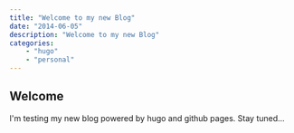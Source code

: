 ```yaml
---
title: "Welcome to my new Blog"
date: "2014-06-05"
description: "Welcome to my new Blog"
categories: 
    - "hugo"
    - "personal"
---
```


## Welcome

I'm testing my new blog powered by hugo and github pages. Stay tuned...
